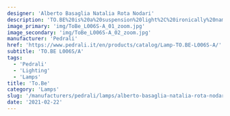 ```yaml
---
designer: 'Alberto Basaglia Natalia Rota Nodari'
description: 'TO.BE%20is%20a%20suspension%20light%2C%20ironically%20named%20to%20reflect%20its%20shape%20-%20a%20tube%20suspended%20in%20the%20air.%20An%20essential%20lamp%2C%20with%20a%20narrow%20cylinder%20in%20polycarbonate%2C%20white%20powder%20coated%20inside%2C%20available%20in%20a%20wide%20palette%20of%20colors%20outside%2C%20with%20a%20hole%20in%20the%20upper%20part%20of%20the%20diffuser%20that%20allows%20light%20to%20shine%20out%20and%20illuminate%20the%20ceiling.'
image_primary: 'img/ToBe_L006S-A_01_zoom.jpg'
image_secondary: 'img/ToBe_L006S-A_02_zoom.jpg'
manufacturer: 'Pedrali'
href: 'https://www.pedrali.it/en/products/catalog/Lamp-TO.BE-L006S-A/'
subtitle: 'TO.BE L006S/A'
tags:
  - 'Pedrali'
  - 'Lighting'
  - 'Lamps'
title: 'To.Be'
category: 'Lamps'
slug: '/manufacturers/pedrali/lamps/alberto-basaglia-natalia-rota-nodari-to-be'
date: '2021-02-22'
---
```

